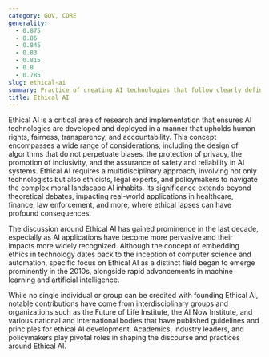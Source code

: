 ```yaml
---
category: GOV, CORE
generality:
  - 0.875
  - 0.86
  - 0.845
  - 0.83
  - 0.815
  - 0.8
  - 0.785
slug: ethical-ai
summary: Practice of creating AI technologies that follow clearly defined ethical guidelines and principles to benefit society while minimizing harm.
title: Ethical AI
---
```


Ethical AI is a critical area of research and implementation that ensures AI technologies are developed and deployed in a manner that upholds human rights, fairness, transparency, and accountability. This concept encompasses a wide range of considerations, including the design of algorithms that do not perpetuate biases, the protection of privacy, the promotion of inclusivity, and the assurance of safety and reliability in AI systems. Ethical AI requires a multidisciplinary approach, involving not only technologists but also ethicists, legal experts, and policymakers to navigate the complex moral landscape AI inhabits. Its significance extends beyond theoretical debates, impacting real-world applications in healthcare, finance, law enforcement, and more, where ethical lapses can have profound consequences.

The discussion around Ethical AI has gained prominence in the last decade, especially as AI applications have become more pervasive and their impacts more widely recognized. Although the concept of embedding ethics in technology dates back to the inception of computer science and automation, specific focus on Ethical AI as a distinct field began to emerge prominently in the 2010s, alongside rapid advancements in machine learning and artificial intelligence.

While no single individual or group can be credited with founding Ethical AI, notable contributions have come from interdisciplinary groups and organizations such as the Future of Life Institute, the AI Now Institute, and various national and international bodies that have published guidelines and principles for ethical AI development. Academics, industry leaders, and policymakers play pivotal roles in shaping the discourse and practices around Ethical AI.

